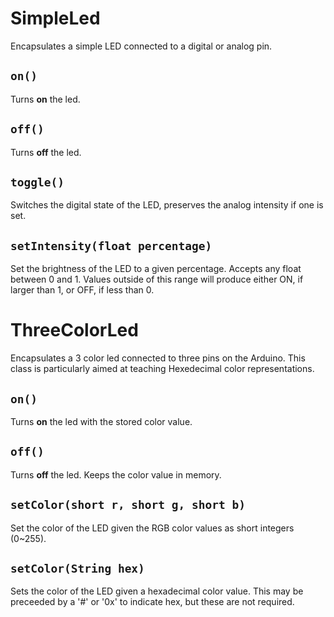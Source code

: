 # SimpleLed
Encapsulates a simple LED connected to a digital or analog pin.

## `on()`
Turns **on** the led.

## `off()`
Turns **off** the led.

## `toggle()`
Switches the digital state of the LED, preserves the analog intensity if one is set.

## `setIntensity(float percentage)`
Set the brightness of the LED to a given percentage.  Accepts any float between 0 and 1. Values outside of this range will produce either ON, if larger than 1, or OFF, if less than 0.

# ThreeColorLed
Encapsulates a 3 color led connected to three pins on the Arduino.  This class is particularly aimed at teaching Hexedecimal color representations.

## `on()`
Turns **on** the led with the stored color value.

## `off()`
Turns **off** the led.  Keeps the color value in memory.

## `setColor(short r, short g, short b)`
Set the color of the LED given the RGB color values as short integers (0~255).

## `setColor(String hex)`
Sets the color of the LED given a hexadecimal color value.  This may be preceeded by a '#' or '0x' to indicate hex, but these are not required.